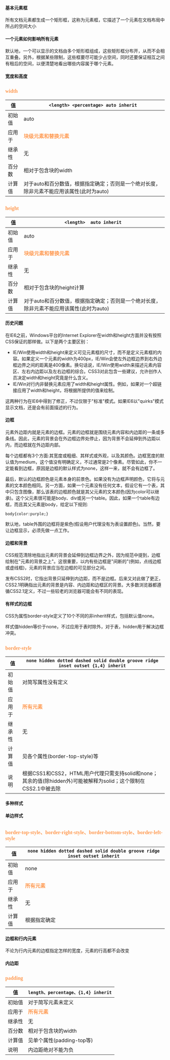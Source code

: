 #### 基本元素框 ####

所有文档元素都生成一个矩形框，这称为元素框，它描述了一个元素在文档布局中所占的空间大小

#### 一个元素如何影响所有元素 ####
默认地，一个可以显示的文档由多个矩形框组成，这些矩形框分布开，从而不会相互重叠。另外，根据某些限制，这些框要尽可能少占空间，同时还要保证相互之间有租后的空间，以便清楚地看出哪些内容属于哪个元素。

#### 宽度和高度 ####
## <font color="#ff995" face="微软雅黑" size="3">**width**</font> ##

| 值 | `<length> <percentage> auto inherit` |
| ------ | ------ |
| 初始值 | auto |
| 应用于 | <font color="#ff995" face="微软雅黑" size="3">**块级元素和替换元素**</font> |
| 继承性 | 无 |
| 百分数 | 相对于包含块的width |
| 计算值 | 对于auto和百分数值，根据指定确定；否则是一个绝对长度，除非元素不能应用该属性(此时为auto)|

## <font color="#ff995" face="微软雅黑" size="3">**height**</font> ##

| 值 | `<length>  auto inherit` |
| ------ | ------ |
| 初始值 | auto |
| 应用于 | <font color="#ff995" face="微软雅黑" size="3">**块级元素和替换元素**</font> |
| 继承性 | 无 |
| 百分数 | 相对于包含块的height计算 |
| 计算值 | 对于auto和百分数值，根据指定确定；否则是一个绝对长度，除非元素不能应用该属性(此时为auto)|


#### 历史问题 ####
在IE6之前，Windows平台的Internet Explorer在width和height方面并没有按照CSS保证的那样做。以下是两个主要区别：

- IE/Win使用width和height来定义可见元素框的尺寸，而不是定义元素框的内容。如果定义一个元素的width为400px，IE/Win会使左外边框边界到右外边框边界之间的距离是400像素。换句话说，IE/Win使用width来描述元素内容区、左右内边距以及左右边框的综合。CSS3对此包含一些建议，允许创作人员决定width和height究竟是什么含义。
- IE/Win对行内非替换元素应用了width和height属性。例如，如果对一个超链接应用了width和height，将根据所提供的值来绘制。

这两种行为在IE6中得到了修正，不过仅限于"标准"模式。如果IE6以"quirks"模式显示文档，还是会有前面描述的行为。

#### 边框 ####
元素外边距内就是元素的边框。元素的边框就是围绕元素内容和内边距的一条或多条线。因此，元素的背景会在外边框边界处停止，因为背景不会延伸到外边距以内，而边框就在外边距内部。

每个边框都有3个方面:其宽度或粗细、其样式或外观，以及其颜色。边框宽度的默认值为medium，这个值没有明确定义，不过通常是2个像素。尽管如此，你不一定能看到边框，原因是边框的默认样式为none，这样一来，就不会有边框了。


最后，默认的边框颜色是元素本身的前景色。如果没有为边框声明颜色，它将与元素的文本颜色相同。另一方面，如果一个元素没有任何文本，假设它有一个表，其中只包含图像，那么该表的边框颜色就是其父元素的文本颜色(因为color可以继承)。这个父元素很可能是body、div或另一个table。因此，如果一个table有边框，而且其父元素是body，给定以下规则:

    body{color:purple;}

默认地，table外围的边框将是紫色(假设用户代理没有为表设置颜色)。当然，要让边框显示，必须先做一点工作。

#### 边框和背景 ####
CSS规范清除地指出元素的背景会延伸到边框边界之外，因为规范中提到，边框绘制在"元素的背景之上"。这很重要，以内有些边框是"间断的"(例如，点线边框或虚线框)，元素的背景应当在边框的可见部分之间。

发布CSS2时，它指出背景只延伸到内边距，而不是边框。后来又对此做了更正，CSS2.1明确指出元素的背景是内容、内边距和边框区的背景。大多数浏览器都遵循CSS2.1定义，不过一些较老的浏览器可能会有不同的表现。

#### 有样式的边框 ####
CSS为属性border-style定义了10个不同的非inherit样式，包括默认值none。

样式值hidden等价于none，不过应用于表时除外，对于表，hidden用于解决边框冲突。

## <font color="#ff995" face="微软雅黑" size="3">**border-style**</font> ##

| 值 | `none hidden dotted dashed solid double groove ridge inset outset {1,4} inherit` |
| ------ | ------ |
| 初始值 | 对简写属性没有定义 |
| 应用于 | <font color="#ff995" face="微软雅黑" size="3">**所有元素**</font> |
| 继承性 | 无 |
| 计算值 | 见各个属性(border-top-style)等|
| 说明 | 根据CSS1和CSS2，HTML用户代理只需支持solid和none；其余的值(除hidden外)可能被解释为solid；这个限制在CSS2.1中被去除|

#### 多种样式 ####

#### 单边样式 ####
## <font color="#ff995" face="微软雅黑" size="3">**border-top-style、border-right-style、border-bottom-style、border-left-style**</font> ##
| 值 | `none hidden dotted dashed solid double groove ridge inset outset inherit` |
| ------ | ------ |
| 初始值 | none |
| 应用于 | <font color="#ff995" face="微软雅黑" size="3">**所有元素**</font> |
| 继承性 | 无 |
| 计算值 | 根据指定确定|

#### 边框和行内元素 ####
不论为行内元素的边框指定怎样的宽度，元素的行高都不会改变

#### 内边距 ####
## <font color="#ff995" face="微软雅黑" size="3">**padding**</font> ##
| 值 | `length、percentage、{1,4} inherit` |
| ------ | ------ |
| 初始值 | 对于简写元素未定义 |
| 应用于 | <font color="#ff995" face="微软雅黑" size="3">**所有元素**</font> |
| 继承性 | 无 |
| 百分数 | 相对于包含块的width|
| 计算值 | 见单个属性(padding-top等)|
| 说明 | 内边距绝对不能为负|